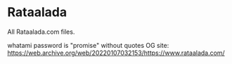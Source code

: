 # Rataalada
All Rataalada.com files.


whatami password is "promise" without quotes
OG site: https://web.archive.org/web/20220107032153/https://www.rataalada.com/
